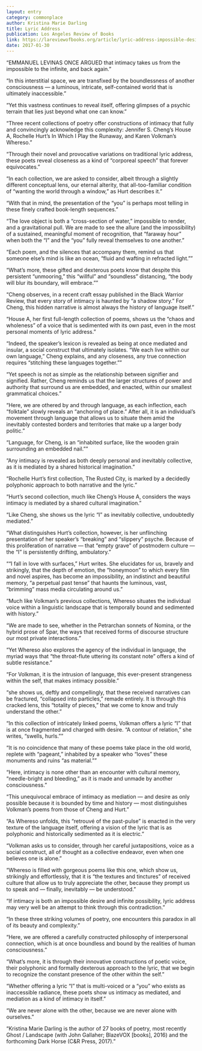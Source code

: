 ```yaml
---
layout: entry
category: commonplace
author: Kristina Marie Darling
title: Lyric Address
publication: Los Angeles Review of Books
link: https://lareviewofbooks.org/article/lyric-address-impossible-desire/
date: 2017-01-30
---
```


“EMMANUEL LEVINAS ONCE ARGUED that intimacy takes us from the impossible to the infinite, and back again.”

“In this interstitial space, we are transfixed by the boundlessness of another consciousness — a luminous, intricate, self-contained world that is ultimately inaccessible.”

“Yet this vastness continues to reveal itself, offering glimpses of a psychic terrain that lies just beyond what one can know.”

“Three recent collections of poetry offer constructions of intimacy that fully and convincingly acknowledge this complexity: Jennifer S. Cheng’s House A, Rochelle Hurt’s In Which I Play the Runaway, and Karen Volkman’s Whereso.”

“Through their novel and provocative variations on traditional lyric address, these poets reveal closeness as a kind of “corporeal speech” that forever equivocates.”

“In each collection, we are asked to consider, albeit through a slightly different conceptual lens, our eternal alterity, that all-too-familiar condition of “wanting the world through a window,” as Hurt describes it.”

“With that in mind, the presentation of the “you” is perhaps most telling in these finely crafted book-length sequences.”

“The love object is both a “cross-section of water,” impossible to render, and a gravitational pull. We are made to see the allure (and the impossibility) of a sustained, meaningful moment of recognition, that “faraway hour” when both the “I” and the “you” fully reveal themselves to one another.”

“Each poem, and the silences that accompany them, remind us that someone else’s mind is like an ocean, “fluid and wafting in refracted light.””

“What’s more, these gifted and dexterous poets know that despite this persistent “unmooring,” this “willful” and “soundless” distancing, “the body will blur its boundary, will embrace.””

“Cheng observes, in a recent craft essay published in the Black Warrior Review, that every story of intimacy is haunted by “a shadow story.” For Cheng, this hidden narrative is almost always the history of language itself.”

“House A, her first full-length collection of poems, shows us the “chaos and wholeness” of a voice that is sedimented with its own past, even in the most personal moments of lyric address.”

“Indeed, the speaker’s lexicon is revealed as being at once mediated and insular, a social construct that ultimately isolates. “We each live within our own language,” Cheng explains, and any closeness, any true connection requires “stitching these languages together.””

“Yet speech is not as simple as the relationship between signifier and signified. Rather, Cheng reminds us that the larger structures of power and authority that surround us are embedded, and enacted, within our smallest grammatical choices.”

“Here, we are othered by and through language, as each inflection, each “folktale” slowly reveals an “anchoring of place.” After all, it is an individual’s movement through language that allows us to situate them amid the inevitably contested borders and territories that make up a larger body politic.”

“Language, for Cheng, is an “inhabited surface, like the wooden grain surrounding an embedded nail.””

“Any intimacy is revealed as both deeply personal and inevitably collective, as it is mediated by a shared historical imagination.”

“Rochelle Hurt’s first collection, The Rusted City, is marked by a decidedly polyphonic approach to both narrative and the lyric.”

“Hurt’s second collection, much like Cheng’s House A, considers the ways intimacy is mediated by a shared cultural imagination.”

“Like Cheng, she shows us the lyric “I” as inevitably collective, undoubtedly mediated.”

“What distinguishes Hurt’s collection, however, is her unflinching presentation of her speaker’s “breaking” and “slippery” psyche. Because of this proliferation of narrative — that “empty grave” of postmodern culture — the “I” is persistently drifting, ambulatory.”

““I fall in love with surfaces,” Hurt writes. She elucidates for us, bravely and strikingly, that the depth of emotion, the “honeymoon” to which every film and novel aspires, has become an impossibility, an indistinct and beautiful memory, “a perpetual past tense” that haunts the luminous, vast, “brimming” mass media circulating around us.”

“Much like Volkman’s previous collections, Whereso situates the individual voice within a linguistic landscape that is temporally bound and sedimented with history.”

“We are made to see, whether in the Petrarchan sonnets of Nomina, or the hybrid prose of Spar, the ways that received forms of discourse structure our most private interactions.”

“Yet Whereso also explores the agency of the individual in language, the myriad ways that “the throat-flute uttering its constant note” offers a kind of subtle resistance.”

“For Volkman, it is the intrusion of language, this ever-present strangeness within the self, that makes intimacy possible.”

“she shows us, deftly and compellingly, that these received narratives can be fractured, “collapsed into particles,” remade entirely. It is through this cracked lens, this “totality of pieces,” that we come to know and truly understand the other.”

“In this collection of intricately linked poems, Volkman offers a lyric “I” that is at once fragmented and charged with desire. “A contour of relation,” she writes, “swells, hurls.””

“It is no coincidence that many of these poems take place in the old world, replete with “pageant,” inhabited by a speaker who “loves” these monuments and ruins “as material.””

“Here, intimacy is none other than an encounter with cultural memory, “needle-bright and bleeding,” as it is made and unmade by another consciousness.”

“This unequivocal embrace of intimacy as mediation — and desire as only possible because it is bounded by time and history — most distinguishes Volkman’s poems from those of Cheng and Hurt.”

“As Whereso unfolds, this “retrouvé of the past-pulse” is enacted in the very texture of the language itself, offering a vision of the lyric that is as polyphonic and historically sedimented as it is electric.”

“Volkman asks us to consider, through her careful juxtapositions, voice as a social construct, all of thought as a collective endeavor, even when one believes one is alone.”

“Whereso is filled with gorgeous poems like this one, which show us, strikingly and effortlessly, that it is “the textures and tinctures” of received culture that allow us to truly appreciate the other, because they prompt us to speak and — finally, inevitably — be understood.”

“If intimacy is both an impossible desire and infinite possibility, lyric address may very well be an attempt to think through this contradiction.”

“In these three striking volumes of poetry, one encounters this paradox in all of its beauty and complexity.”

“Here, we are offered a carefully constructed philosophy of interpersonal connection, which is at once boundless and bound by the realities of human consciousness.”

“What’s more, it is through their innovative constructions of poetic voice, their polyphonic and formally dexterous approach to the lyric, that we begin to recognize the constant presence of the other within the self.”

“Whether offering a lyric “I” that is multi-voiced or a “you” who exists as inaccessible radiance, these poets show us intimacy as mediated, and mediation as a kind of intimacy in itself.”

“We are never alone with the other, because we are never alone with ourselves.”

“Kristina Marie Darling is the author of 27 books of poetry, most recently Ghost / Landscape (with John Gallaher; BlazeVOX [books], 2016) and the forthcoming Dark Horse (C&R Press, 2017).”

